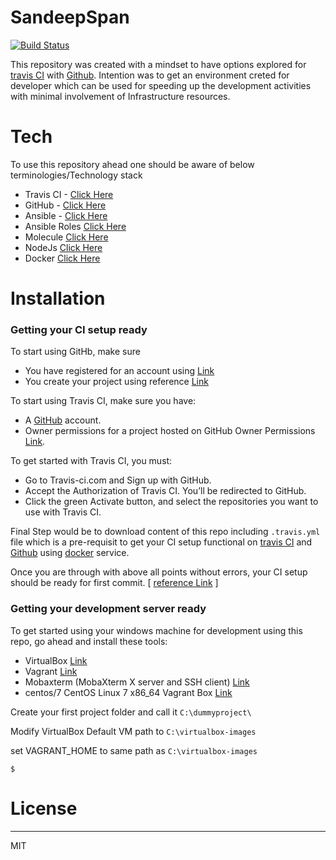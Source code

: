 # SandeepSpan
[![Build Status](https://travis-ci.org/sandeepspan/integrate.svg?branch=master)](https://travis-ci.org/sandeepspan/integrate)

This repository was created with a mindset to have options explored for [travis CI](https://travis-ci.org/) with [Github]([https://github.com/). Intention was to get an environment creted for developer which can be used for speeding up the development activities with minimal involvement of Infrastructure resources.

# Tech
To use this repository ahead one should be aware of below terminologies/Technology stack
  - Travis CI - [Click Here](https://travis-ci.org/)
  - GitHub - [Click Here](https://guides.github.com/activities/hello-world/)
  - Ansible - [Click Here](https://docs.ansible.com/ansible/latest/user_guide/intro_getting_started.html)
  - Ansible Roles [Click Here](https://docs.ansible.com/ansible/2.5/user_guide/playbooks_reuse_roles.html)
  - Molecule [Click Here](https://molecule.readthedocs.io/en/latest/)
  - NodeJs [Click Here](https://nodejs.org/en/docs/guides/getting-started-guide/)
  - Docker [Click Here](https://docs.docker.com/get-started/)

# Installation 
###   Getting your CI setup ready
To start using GitHb, make sure 
 - You have registered for an account using [Link](https://github.com/join)
 - You create your project using reference  [Link](https://guides.github.com/activities/hello-world/)

To start using Travis CI, make sure you have:
  - A [GitHub](https://github.com/) account.
  - Owner permissions for a project hosted on GitHub Owner Permissions [Link](https://help.github.com/categories/importing-your-projects-to-github).

To get started with Travis CI, you must:
 - Go to Travis-ci.com and Sign up with GitHub.
 - Accept the Authorization of Travis CI. You’ll be redirected to GitHub.
 - Click the green Activate button, and select the repositories you want to use with Travis CI.

Final Step would be to download content of this repo including `.travis.yml` file which is a pre-requisit to get your CI setup functional on [travis CI](https://travis-ci.org/) and [Github]([https://github.com/) using [docker](https://docs.docker.com/get-started/) service.

Once you are through with above all points without errors, your CI setup should be ready for first commit. [ [reference Link](https://gist.github.com/mindplace/b4b094157d7a3be6afd2c96370d39fad) ]

### Getting your development server ready
To get started using your windows machine for development using this repo, go ahead and install these tools:
  - VirtualBox [Link](https://www.virtualbox.org/wiki/Downloads)
  - Vagrant [Link](https://www.vagrantup.com/downloads.html)
  - Mobaxterm (MobaXterm X server and SSH client) [Link](http://mobaxterm.mobatek.net/download.html)
  - centos/7 CentOS Linux 7 x86_64 Vagrant Box [Link](https://atlas.hashicorp.com/centos/boxes/7)

Create your first project folder and call it `C:\dummyproject\`

Modify VirtualBox Default VM path to `C:\virtualbox-images`

set VAGRANT_HOME to same path as `C:\virtualbox-images`

```
$ 
```

# License
----
MIT
